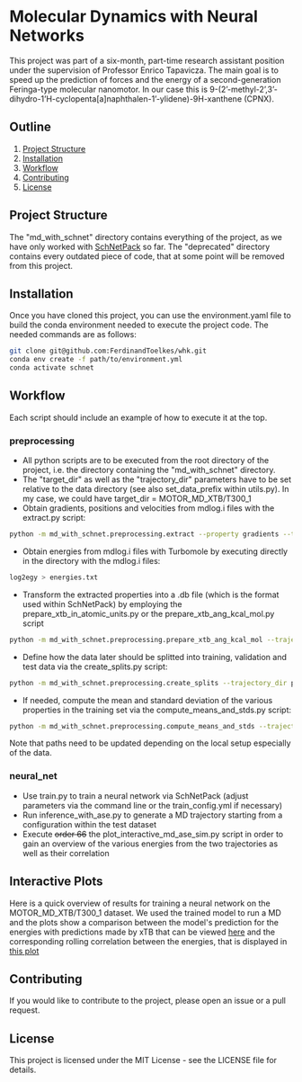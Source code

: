 # Molecular Dynamics with Neural Networks

This project was part of a six-month, part-time research assistant position under the supervision of Professor Enrico Tapavicza. The main goal is to speed up the prediction of forces and the energy of a second-generation Feringa-type molecular nanomotor. In our case this is 9-(2’-methyl-2’,3’-dihydro-1’H-cyclopenta[a]naphthalen-1’-ylidene)-9H-xanthene (CPNX). 

## Outline

1. [Project Structure](#project-structure)
2. [Installation](#installation)
3. [Workflow](#workflow)
4. [Contributing](#contributing)
5. [License](#license)

## Project Structure

The "md_with_schnet" directory contains everything of the project, as we have only worked with [SchNetPack](https://github.com/atomistic-machine-learning/schnetpack) so far. The "deprecated" directory contains every outdated piece of code, that at some point will be removed from this project.


## Installation

Once you have cloned this project, you can use the environment.yaml file to build the conda environment needed to execute the project code. The needed commands are as follows:


```bash
git clone git@github.com:FerdinandToelkes/whk.git
conda env create -f path/to/environment.yml
conda activate schnet
```

## Workflow

Each script should include an example of how to execute it at the top.

### preprocessing

- All python scripts are to be executed from the root directory of the project, i.e. the directory containing the "md_with_schnet" directory.
- The "target_dir" as well as the "trajectory_dir" parameters have to be set relative to the data directory (see also set_data_prefix within utils.py). In my case, we could have target_dir = MOTOR_MD_XTB/T300_1
- Obtain gradients, positions and velocities from mdlog.i files with the extract.py script:
```bash
python -m md_with_schnet.preprocessing.extract --property gradients --target_dir path/to/dir/with/mdlog.i/files
```
- Obtain energies from mdlog.i files with Turbomole by executing directly in the directory with the mdlog.i files:
```bash
log2egy > energies.txt
```
- Transform the extracted properties into a .db file (which is the format used within SchNetPack) by employing the prepare_xtb_in_atomic_units.py or the prepare_xtb_ang_kcal_mol.py  script
```bash
python -m md_with_schnet.preprocessing.prepare_xtb_ang_kcal_mol --trajectory_dir path/to/dir/with/mdlog.i/files --num_atoms 48
```
- Define how the data later should be splitted into training, validation and test data via the create_splits.py script:
```bash
python -m md_with_schnet.preprocessing.create_splits --trajectory_dir path/to/dir/with/mdlog.i/files
```
- If needed, compute the mean and standard deviation of the various properties in the training set via the compute_means_and_stds.py script:
```bash
python -m md_with_schnet.preprocessing.compute_means_and_stds --trajectory_dir path/to/dir/with/mdlog.i/files --num_atoms=48
```
Note that paths need to be updated depending on the local setup especially of the data. 

### neural_net

- Use train.py to train a neural network via SchNetPack (adjust parameters via the command line or the train_config.yml if necessary)
- Run inference_with_ase.py to generate a MD trajectory starting from a configuration within the test dataset
- Execute ~~order 66~~ the plot_interactive_md_ase_sim.py script in order to gain an overview of the various energies from the two trajectories as well as their correlation 

## Interactive Plots

Here is a quick overview of results for training a neural network on the MOTOR_MD_XTB/T300_1 dataset. We used the trained model to run a MD and the plots show a comparison between the model's prediction for the energies with predictions made by xTB that can be viewed [here](https://FerdinandToelkes.github.io/whk/MOTOR_MD_XTB_T300_1_epochs_1000_bs_100_lr_0.0001_seed_42/md_sim_steps_5000_time_step_1.0_seed_42/interactive_properties_plot.html) and the corresponding rolling correlation between the energies, that is displayed in [this plot](https://FerdinandToelkes.github.io/whk/MOTOR_MD_XTB_T300_1_epochs_1000_bs_100_lr_0.0001_seed_42/md_sim_steps_5000_time_step_1.0_seed_42/interactive_rolling_corr_plot.html)
 

## Contributing

If you would like to contribute to the project, please open an issue or a pull request.

## License

This project is licensed under the MIT License - see the LICENSE file for details.


